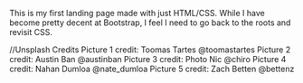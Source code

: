 This is my first landing page made with just HTML/CSS. While I have become pretty decent at Bootstrap, I feel I need to go back to the roots and revisit CSS.

//Unsplash Credits
Picture 1 credit: Toomas Tartes @toomastartes
Picture 2 credit: Austin Ban @austinban
Picture 3 credit: Photo Nic @chiro
Picture 4 credit: Nahan Dumloa @nate_dumloa
Picture 5 credit: Zach Betten @bettenz
